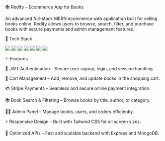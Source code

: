 📚 Redify – Ecommerce App for Books

An advanced full-stack MERN ecommerce web application built for selling books online.
Redify allows users to browse, search, filter, and purchase books with secure payments and admin management features.


🚀 Tech Stack
<p align="left"> <img src="https://img.shields.io/badge/Frontend-React-blue?logo=react" /> <img src="https://img.shields.io/badge/State-Redux-purple?logo=redux" /> <img src="https://img.shields.io/badge/Styling-TailwindCSS-38B2AC?logo=tailwindcss" /> <img src="https://img.shields.io/badge/Backend-Node.js-339933?logo=nodedotjs" /> <img src="https://img.shields.io/badge/Framework-Express.js-000000?logo=express" /> <img src="https://img.shields.io/badge/Database-MongoDB-47A248?logo=mongodb" /> <img src="https://img.shields.io/badge/Payments-Stripe-635BFF?logo=stripe" /> </p>



✨ Features

🔐 JWT Authentication – Secure user signup, login, and session handling.

🛒 Cart Management – Add, remove, and update books in the shopping cart.

💳 Stripe Payments – Seamless and secure online payment integration.

📚 Book Search & Filtering – Browse books by title, author, or category.

🧑‍💼 Admin Panel – Manage books, users, and orders efficiently.

⚡ Responsive Design – Built with Tailwind CSS for all screen sizes.

🚀 Optimized APIs – Fast and scalable backend with Express and MongoDB.
